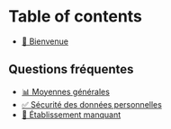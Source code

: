 # Table of contents

* [👋 Bienvenue](README.md)

## Questions fréquentes <a href="#kb" id="kb"></a>

* [📊 Moyennes générales](kb/averages.md)
* [✅ Sécurité des données personnelles](kb/privacy.md)
* [🏫 Établissement manquant](kb/etablissement-manquant.md)
